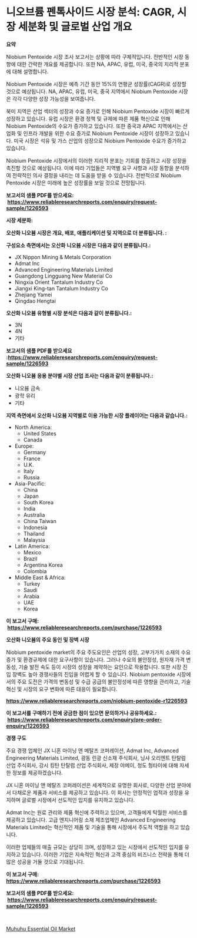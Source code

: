 <p><h1>니오브륨 펜톡사이드 시장 분석: CAGR, 시장 세분화 및 글로벌 산업 개요</h1></p><p><strong>요약</strong></p>
<p><p>Niobium Pentoxide 시장 조사 보고서는 상황에 따라 구체적입니다. 전반적인 시장 동향에 대한 간략한 개요를 제공합니다. 또한 NA, APAC, 유럽, 미국, 중국의 지리적 분포에 대해 설명합니다.</p><p>Niobium Pentoxide 시장은 예측 기간 동안 15%의 연평균 성장률(CAGR)로 성장할 것으로 예상됩니다. NA, APAC, 유럽, 미국, 중국 지역에서 Niobium Pentoxide 시장은 각각 다양한 성장 가능성을 보여줍니다.</p><p>북미 지역은 산업 섹터의 성장과 수요 증가로 인해 Niobium Pentoxide 시장이 빠르게 성장하고 있습니다. 유럽 시장은 환경 정책 및 규제에 따른 제품 혁신으로 인해 Niobium Pentoxide의 수요가 증가하고 있습니다. 또한 중국과 APAC 지역에서는 산업화 및 인프라 개발을 위한 수요 증가로 Niobium Pentoxide 시장이 성장하고 있습니다. 미국 시장은 석유 및 가스 산업의 성장으로 Niobium Pentoxide 수요가 증가하고 있습니다.</p><p>Niobium Pentoxide 시장에서의 이러한 지리적 분포는 기회를 창출하고 시장 성장을 촉진할 것으로 예상됩니다. 이에 따라 기업들은 지역별 요구 사항과 시장 동향을 분석하여 전략적인 의사 결정을 내리는 데 도움을 받을 수 있습니다. 전반적으로 Niobium Pentoxide 시장은 미래에 높은 성장률을 보일 것으로 전망됩니다.</p></p>
<p><strong>보고서의 샘플 PDF를 받으세요: &nbsp;<a href="https://www.reliableresearchreports.com/enquiry/request-sample/1226593">https://www.reliableresearchreports.com/enquiry/request-sample/1226593</a></strong></p>
<p><strong>시장 세분화:</strong></p>
<p><strong> 오산화 니오븀 시장은 개요, 배포, 애플리케이션 및 지역으로 더 분류됩니다. :</strong></p>
<p><strong>구성요소 측면에서는 오산화 니오븀 시장은 다음과 같이 분류됩니다.:</strong></p>
<p><ul><li>JX Nippon Mining & Metals Corporation</li><li>Admat Inc</li><li>Advanced Engineering Materials Limited</li><li>Guangdong Lingguang New Material Co</li><li>Ningxia Orient Tantalum Industry Co</li><li>Jiangxi King-tan Tantalum Industry Co</li><li>Zhejiang Yamei</li><li>Qingdao Hengtai</li></ul></p>
<p><strong> 오산화 니오븀 유형별 시장 분석은 다음과 같이 분류됩니다.:</strong></p>
<p><ul><li>3N</li><li>4N</li><li>기타</li></ul></p>
<p><strong>보고서의 샘플 PDF를 받으세요 :<a href="https://www.reliableresearchreports.com/enquiry/request-sample/1226593">https://www.reliableresearchreports.com/enquiry/request-sample/1226593</a></strong></p>
<p><strong> 오산화 니오븀 응용 분야별 시장 산업 조사는 다음과 같이 분류됩니다.:</strong></p>
<p><ul><li>니오븀 금속</li><li>광학 유리</li><li>기타</li></ul></p>
<p><strong>지역 측면에서 오산화 니오븀 지역별로 이용 가능한 시장 플레이어는 다음과 같습니다.:</strong></p>
<p><ul>
    <li>
        North America:
        <ul>
            <li>United States</li>
            <li>Canada</li>
        </ul>
    </li>
    <li>
        Europe:
        <ul>
            <li>Germany</li>
            <li>France</li>
            <li>U.K.</li>
            <li>Italy</li>
            <li>Russia</li>
        </ul>
    </li>
    <li>
        Asia-Pacific:
        <ul>
            <li>China</li>
            <li>Japan</li>
            <li>South Korea</li>
            <li>India</li>
            <li>Australia</li>
            <li>China Taiwan</li>
            <li>Indonesia</li>
            <li>Thailand</li>
            <li>Malaysia</li>
        </ul>
    </li>
    <li>
        Latin America:
        <ul>
            <li>Mexico</li>
            <li>Brazil</li>
            <li>Argentina Korea</li>
            <li>Colombia</li>
        </ul>
    </li>
    <li>
        Middle East & Africa:
        <ul>
            <li>Turkey</li>
            <li>Saudi</li>
            <li>Arabia</li>
            <li>UAE</li>
            <li>Korea</li>
        </ul>
    </li>
    </ul></p>
<p><strong>이 보고서 구매: &nbsp;<a href="https://www.reliableresearchreports.com/purchase/1226593">https://www.reliableresearchreports.com/purchase/1226593</a></strong></p>
<p><strong>오산화 니오븀의 주요 동인 및 장벽 시장</strong></p>
<p><p>Niobium pentoxide market의 주요 주도요인은 산업의 성장, 고부가가치 소재의 수요 증가 및 환경규제에 대한 요구사항이 있습니다. 그러나 수요의 불안정성, 원자재 가격 변동성, 기술 발전 속도 등이 시장의 성장을 제약하는 요인으로 작용합니다. 또한 시장 진입 장벽도 높아 경쟁사들의 진입을 어렵게 할 수 있습니다. Niobium pentoxide 시장에서의 주요 도전은 가격의 변동성 및 수급 공급의 불안정성에 따른 영향을 관리하고, 기술 혁신 및 시장의 요구 변화에 따른 대응이 필요합니다.</p></p>
<p><strong><a href="https://www.reliableresearchreports.com/niobium-pentoxide-r1226593">https://www.reliableresearchreports.com/niobium-pentoxide-r1226593</a></strong></p>
<p><strong>이 보고서를 구매하기 전에 궁금한 점이 있으면 문의하거나 공유하세요.: &nbsp;<a href="https://www.reliableresearchreports.com/enquiry/pre-order-enquiry/1226593">https://www.reliableresearchreports.com/enquiry/pre-order-enquiry/1226593</a></strong></p>
<p><strong>경쟁 구도</strong></p>
<p><p>주요 경쟁 업체인 JX 니혼 마이닝 앤 메탈즈 코퍼레이션, Admat Inc, Advanced Engineering Materials Limited, 광동 린광 신소재 주식회사, 닝샤 오리엔트 탄탈럼 산업 주식회사, 강시 킹탄 탄탈럼 산업 주식회사, 제장 야메이, 청도 헝타이에 대해 자세한 정보를 제공하겠습니다.</p><p>JX 니혼 마이닝 앤 메탈즈 코퍼레이션은 세계적으로 유명한 회사로, 다양한 산업 분야에서 다채로운 제품과 서비스를 제공하고 있습니다. 이 회사는 안정적인 업적과 성장을 유지하며 글로벌 시장에서 선도적인 입지를 유지하고 있습니다.</p><p>Admat Inc는 원료 관리와 제품 혁신에 주력하고 있으며, 고객들에게 탁월한 서비스를 제공하고 있습니다. 고급 엔지니어링 소재 제조업체인 Advanced Engineering Materials Limited는 혁신적인 제품 및 기술을 통해 시장에서 주도적 역할을 하고 있습니다.</p><p>이러한 업체들의 매출 규모는 상당히 크며, 성장하고 있는 시장에서 선도적인 입지를 유지하고 있습니다. 이러한 기업은 지속적인 혁신과 고객 중심의 비즈니스 전략을 통해 더 많은 성공을 거둘 것으로 기대됩니다.</p></p>
<p><strong>이 보고서 구매: &nbsp; <a href="https://www.reliableresearchreports.com/purchase/1226593">https://www.reliableresearchreports.com/purchase/1226593</a></strong></p>
<p><strong>보고서의 샘플 PDF를 받으세요: &nbsp;<a href="https://www.reliableresearchreports.com/enquiry/request-sample/1226593">https://www.reliableresearchreports.com/enquiry/request-sample/1226593</a></strong><strong></strong></p>
<p>&nbsp;</p>
<p><p><a href="https://cautious-neon-760.notion.site/Muhuhu-Essential-Oil-Market-Analysis-Examines-its-Scope-on-Growth-Opportunities-and-Forecasted-Tren-2404fda218d848858bdbad58438698ab">Muhuhu Essential Oil Market</a></p></p>